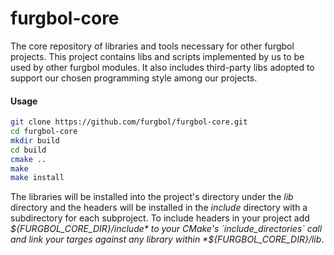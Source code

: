 furgbol-core
============

The core repository of libraries and tools necessary for other furgbol projects.
This project contains libs and scripts implemented by us to be used by other
furgbol modules. It also includes third-party libs adopted to support our chosen
programming style among our projects.

#### Usage

```bash
git clone https://github.com/furgbol/furgbol-core.git
cd furgbol-core
mkdir build
cd build
cmake ..
make
make install
```

The libraries will be installed into the project's directory under the *lib*
directory and the headers will be installed in the *include* directory with a
subdirectory for each subproject. To include headers in your project add
*${FURGBOL_CORE_DIR}/include* to your CMake's `include_directories` call and
link your targes against any library within *${FURGBOL_CORE_DIR}/lib*.

